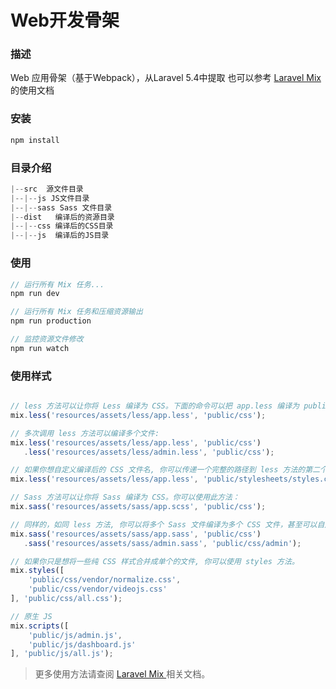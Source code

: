 # Web开发骨架

### 描述
Web 应用骨架（基于Webpack），从Laravel 5.4中提取 
也可以参考 [ Laravel Mix ](https://d.laravel-china.org/docs/5.4/mix)  的使用文档

### 安装
```javascript
npm install
```

### 目录介绍
``` javascript
|--src  源文件目录
|--|--js JS文件目录
|--|--sass Sass 文件目录
|--dist   编译后的资源目录
|--|--css 编译后的CSS目录
|--|--js  编译后的JS目录
```

### 使用
```javascript
// 运行所有 Mix 任务...
npm run dev

// 运行所有 Mix 任务和压缩资源输出
npm run production

// 监控资源文件修改
npm run watch
```

### 使用样式
```javascript

// less 方法可以让你将 Less 编译为 CSS。下面的命令可以把 app.less 编译为 public/css/app.css。
mix.less('resources/assets/less/app.less', 'public/css');

// 多次调用 less 方法可以编译多个文件:
mix.less('resources/assets/less/app.less', 'public/css')
   .less('resources/assets/less/admin.less', 'public/css');

// 如果你想自定义编译后的 CSS 文件名, 你可以传递一个完整的路径到 less 方法的第二个参数:
mix.less('resources/assets/less/app.less', 'public/stylesheets/styles.css');   

// Sass 方法可以让你将 Sass 编译为 CSS。你可以使用此方法：
mix.sass('resources/assets/sass/app.scss', 'public/css');

// 同样的，如同 less 方法, 你可以将多个 Sass 文件编译为多个 CSS 文件，甚至可以自定义生成的 CSS 的输出目录：
mix.sass('resources/assets/sass/app.sass', 'public/css')
   .sass('resources/assets/sass/admin.sass', 'public/css/admin');

// 如果你只是想将一些纯 CSS 样式合并成单个的文件, 你可以使用 styles 方法。
mix.styles([
    'public/css/vendor/normalize.css',
    'public/css/vendor/videojs.css'
], 'public/css/all.css');

// 原生 JS
mix.scripts([
    'public/js/admin.js',
    'public/js/dashboard.js'
], 'public/js/all.js');
```

> 更多使用方法请查阅 [ Laravel Mix ](https://d.laravel-china.org/docs/5.4/mix) 相关文档。